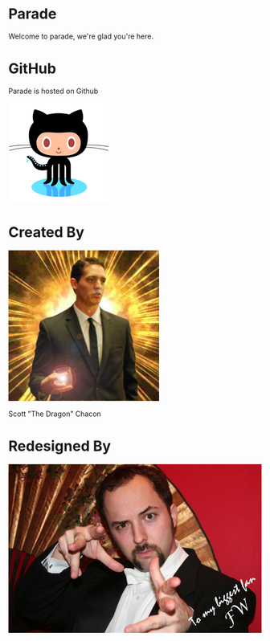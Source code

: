 # Parade

Welcome to parade, we're glad you're here.

# GitHub

Parade is hosted on Github

![octocat](images/octocat.png)

# Created By

![chacon](images/chacon.jpg)

Scott "The Dragon" Chacon

# Redesigned By

![burtlo](images/biggest-fan.png)
